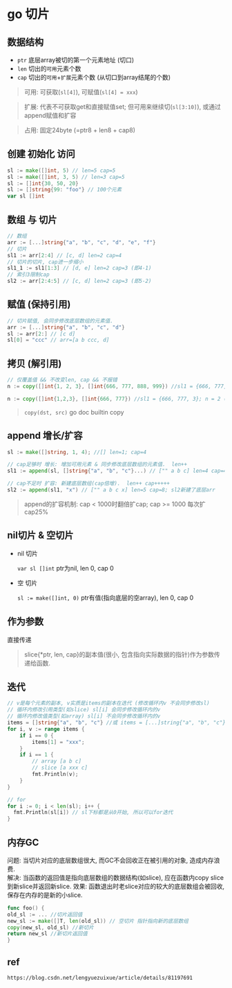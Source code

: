 # go 切片

## 数据结构

- `ptr` 底层array被切的第一个元素地址 (切口)
- `len` 切出的`可用`元素个数
- `cap` 切出的`可用`+`扩展`元素个数 (从切口到array结尾的个数)

> 可用: 可获取(`sl[4]`), 可赋值(`sl[4] = xxx`)  

> 扩展: 代表不可获取get和直接赋值set; 但可用来继续切(`sl[3:10]`), 或通过append赋值和扩容

> 占用: 固定24byte (=ptr8 + len8 + cap8)

## 创建 初始化 访问

```go
sl := make([]int, 5) // len=5 cap=5
sl := make([]int, 3, 5) // len=3 cap=5
sl := []int{30, 50, 20}
sl := []string{99: "foo"} // 100个元素
var sl []int
```

## 数组 与 切片

```go
// 数组
arr := [...]string{"a", "b", "c", "d", "e", "f"}
// 切片
sl1 := arr[2:4] // [c, d] len=2 cap=4
// 切片的切片, cap进一步缩小
sl1_1 := sl1[1:3] // [d, e] len=2 cap=3 (即4-1)
// 索引3限制cap
sl2 := arr[2:4:5] // [c, d] len=2 cap=3 (即5-2)
```

## 赋值 (保持引用)

```go
// 切片赋值, 会同步修改底层数组的元素值.
arr := [...]string{"a", "b", "c", "d"}
sl := arr[2:] // [c d]
sl[0] = "ccc" // arr=[a b ccc, d]
```

## 拷贝 (解引用)

```go
// 仅覆盖值 && 不改变len, cap && 不报错
n := copy([]int{1, 2, 3}, []int{666, 777, 888, 999}) //sl1 = {666, 777, 888}; n = 3 (即copy了3个值)

n := copy([]int{1,2,3}, []int{666, 777}) //sl1 = {666, 777, 3}; n = 2 (即copy了2个值)
```

> `copy(dst, src)` go doc builtin copy

## append 增长/扩容

```go
sl := make([]string, 1, 4); //[] len=1; cap=4

// cap足够时 增长: 增加可用元素 & 同步修改底层数组的元素值.  len++
sl1 := append(sl, []string{"a", "b", "c"}...) // ["" a b c] len=4 cap=4; sl&sl1共享底层arr

// cap不足时 扩容: 新建底层数组(cap倍增).  len++ cap+++++
sl2 := append(sl1, "x") // ["" a b c x] len=5 cap=8; sl2新建了底层arr
```

> append的扩容机制: cap < 1000时翻倍扩cap;  cap >= 1000 每次扩cap25%

## nil切片 & 空切片

- nil 切片

  `var sl []int`  ptr为nil, len 0, cap 0  

- 空 切片

  `sl := make([]int, 0)` ptr有值(指向底层的空array), len 0, cap 0

## 作为参数

直接传递

> slice{*ptr, len, cap}的副本值(很小, 包含指向实际数据的指针)作为参数传递给函数.

## 迭代

```go
// v是每个元素的副本, v实质是items的副本在迭代 (修改循环内v 不会同步修改sl)
// 循环内修改引用类型(如slice) sl[i] 会同步修改循环内的v
// 循环内修改值类型(如array) sl[i] 不会同步修改循环内的v
items = []string{"a", "b", "c"} //或 items = [...]string{"a", "b", "c"}
for i, v := range items {
    if i == 0 {
        items[1] = "xxx";
    }
    if i == 1 {
        // array [a b c]
        // slice [a xxx c]
        fmt.Println(v);
    }
}

// for
for i := 0; i < len(sl); i++ {
  fmt.Println(sl[i]) // sl下标都是从0开始, 所以可以for迭代
}
```

## 内存GC

问题: 当切片对应的底层数组很大, 而GC不会回收正在被引用的对象, 造成内存浪费.  
解决: 当函数的返回值是指向底层数组的数据结构(如slice), 应在函数内copy slice到新slice并返回新slice.
效果: 函数退出时老slice对应的较大的底层数组会被回收, 保存在内存的是新的小slice.

```go
func foo() {
old_sl := ... //切片返回值
new_sl := make([]T, len(old_sl)) // 空切片 指针指向新的底层数组
copy(new_sl, old_sl) //新切片
return new_sl //新切片返回值
}
```

## ref

`https://blog.csdn.net/lengyuezuixue/article/details/81197691`
